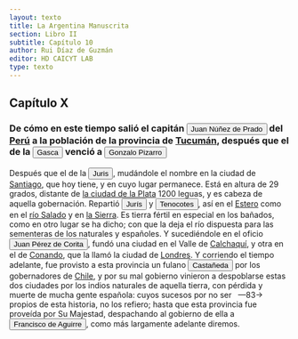 ```yaml
---
layout: texto
title: La Argentina Manuscrita
section: Libro II
subtitle: Capítulo 10
author: Rui Díaz de Guzmán
editor: HD CAICYT LAB
type: texto
---
```


## Capítulo X
### De cómo en este tiempo salió el capitán <button class="balloon" data-balloon-pos="up" data-balloon-length="large" data-balloon="person">Juan Núñez de Prado</button> del <a href="https://recogito.pelagios.org/document/wzqxhk0h3vpikm/part/1/edit#cb98db08-f957-4d96-a564-954c4ea40e37" target="_blank">Perú</a> a la población de la provincia de <a href="https://recogito.pelagios.org/document/wzqxhk0h3vpikm/part/1/edit#8ca9c069-9e5e-40f9-8378-8e403d4f7efb" target="_blank">Tucumán</a>, después que el de la <button class="balloon" data-balloon-pos="up" data-balloon-length="large" data-balloon="person">Gasca</button> venció a <button class="balloon" data-balloon-pos="up" data-balloon-length="large" data-balloon="person">Gonzalo Pizarro</button>


Después que el de la <button class="balloon" data-balloon-pos="up" data-balloon-length="large" data-balloon="tribe">Juris</button>, mudándole el nombre en la ciudad de <a href="https://recogito.pelagios.org/document/wzqxhk0h3vpikm/part/1/edit#0383bbb9-f2ac-44ff-be49-b91977e099f4" target="_blank">Santiago</a>, que hoy tiene, y en cuyo lugar permanece. Está en altura de 29 grados, distante de <a href="https://recogito.pelagios.org/document/wzqxhk0h3vpikm/part/1/edit#40a8997d-76c1-4b19-8f5c-8c460d1ace74" target="_blank">la ciudad de la Plata</a> 1200 leguas, y es cabeza de aquella gobernación. Repartió <button class="balloon" data-balloon-pos="up" data-balloon-length="large" data-balloon="tribe">Jurís</button> y <button class="balloon" data-balloon-pos="up" data-balloon-length="large" data-balloon="tribe">Tenocotes</button>, así en el <a href="https://recogito.pelagios.org/document/wzqxhk0h3vpikm/part/1/edit#a18fff84-1862-4f69-bfe4-a0f3a1f6ad0d" target="_blank">Estero</a> como en el <a href="https://recogito.pelagios.org/document/wzqxhk0h3vpikm/part/1/edit#d3c65dab-a646-4b02-b3d8-b84ff98696bd" target="_blank">río Salado</a> y en <a href="https://recogito.pelagios.org/document/wzqxhk0h3vpikm/part/1/edit#3732fe8b-b282-4d3a-bb33-c500a4243d55" target="_blank">la Sierra</a>. Es tierra fértil en especial en los bañados, como en otro lugar se ha dicho; con que la deja el río dispuesta para las sementeras de los naturales y españoles. Y sucediéndole en el oficio <button class="balloon" data-balloon-pos="up" data-balloon-length="large" data-balloon="person">Juan Pérez de Corita</button>, fundó una ciudad en el Valle de <a href="https://recogito.pelagios.org/document/wzqxhk0h3vpikm/part/1/edit#254c2843-3d10-4131-b893-8c4a0653c960" target="_blank">Calchaquí</a>, y otra en el de <a href="https://recogito.pelagios.org/document/wzqxhk0h3vpikm/part/1/edit#907babf4-4564-43e2-aa31-3336486fb0f2" target="_blank">Conando</a>, que la llamó la ciudad de <a href="https://recogito.pelagios.org/document/wzqxhk0h3vpikm/part/1/edit#58eeb770-9219-41ed-8800-22030e750704" target="_blank">Londres</a>. Y corriendo el tiempo adelante, fue provisto a esta provincia un fulano <button class="balloon" data-balloon-pos="up" data-balloon-length="large" data-balloon="person">Castañeda</button> por los gobernadores de <a href="https://recogito.pelagios.org/document/wzqxhk0h3vpikm/part/1/edit#e458610b-60d7-4c6f-8ff5-3bd16aedf59b" target="_blank">Chile</a>, y por su mal gobierno vinieron a despoblarse estas dos ciudades por los indios naturales de aquella tierra, con pérdida y muerte de mucha gente española: cuyos sucesos por no ser   —83→   propios de esta historia, no los refiero; hasta que esta provincia fue proveída por Su Majestad, despachando al gobierno de ella a <button class="balloon" data-balloon-pos="up" data-balloon-length="large" data-balloon="person">Francisco de Aguirre</button>, como más largamente adelante diremos.
